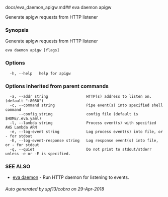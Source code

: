 docs/eva_daemon_apigw.md## eva daemon apigw

Generate apigw requests from HTTP listener

### Synopsis

Generate apigw requests from HTTP listener

```
eva daemon apigw [flags]
```

### Options

```
  -h, --help   help for apigw
```

### Options inherited from parent commands

```
  -a, --addr string                 HTTP(s) address to listen on. (default ":8080")
  -c, --command string              Pipe event(s) into specified shell command
      --config string               config file (default is $HOME/.eva.yaml)
  -l, --lambda string               Process event(s) with specified AWS Lambda ARN
  -e, --log-event string            Log process event(s) into file, or - for stdout
  -E, --log-event-response string   Log response event(s) into file, or - for stdout
  -q, --quiet                       Do not print to stdout/stderr unless -e or -E is specified.
```

### SEE ALSO

* [eva daemon](eva_daemon.md)	 - Run HTTP daemon for listening to events.

###### Auto generated by spf13/cobra on 29-Apr-2018
